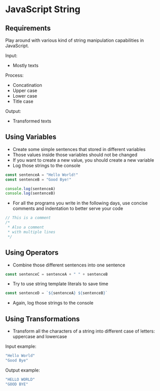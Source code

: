 # JavaScript String

## Requirements

Play around with various kind of string manipulation capabilities in JavaScript.

Input:

- Mostly texts

Process:

- Concatination
- Upper case
- Lower case
- Title case

Output:

- Transformed texts

## Using Variables

- Create some simple sentences that stored in different variables
- Those values inside those variables should not be changed
- If you want to create a new value, you should create a new variable
- Log those strings to the console

```js
const sentenceA = "Hello World!"
const sentenceB = "Good Bye!"

console.log(sentenceA)
console.log(sentenceB)
```

- For all the programs you write in the following days, use concise comments and indentation to better serve your code

```js
// This is a comment
/*
 * Also a comment
 * with multiple lines
 */
```

## Using Operators

- Combine those different sentences into one sentence

```js
const sentenceC = sentenceA + " " + sentenceB
```

- Try to use string template literals to save time

```js
const sentenceD = `${sentenceA} ${sentenceB}`
```

- Again, log those strings to the console

## Using Transformations

- Transform all the characters of a string into different case of letters: uppercase and lowercase

Input example:

```js
"Hello World"
"Good Bye"
```

Output example:

```js
"HELLO WORLD"
"GOOD BYE"
```
